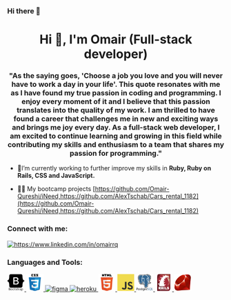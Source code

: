 ### Hi there 👋

<!--
**Omair-Qureshi/omair-qureshi** is a ✨ _special_ ✨ repository because its `README.md` (this file) appears on your GitHub profile.

- 🔭 I’m currently learning
- 🤔 I’m looking for help with ...
- 💬 Ask me about ...
- 📫 How to reach me: ...
- 😄 Pronouns: ...
- ⚡ Fun fact: ...
-->
<h1 align="center">Hi 👋, I'm Omair (Full-stack developer)</h1>
<h3 align="center">"As the saying goes, 'Choose a job you love and you will never have to work a day in your life'. This quote resonates with me as I have found my true passion in coding and programming. I enjoy every moment of it and I believe that this passion translates into the quality of my work. I am thrilled to have found a career that challenges me in new and exciting ways and brings me joy every day. As a full-stack web developer, I am excited to continue learning and growing in this field while contributing my skills and enthusiasm to a team that shares my passion for programming."</h3>

- 🔭I’m currently working to further improve my skills in **Ruby, Ruby on Rails, CSS and JavaScript.**

- 👨‍💻 My bootcamp projects [https://github.com/Omair-Qureshi/iNeed,https://github.com/AlexTschab/Cars_rental_1182](https://github.com/Omair-Qureshi/iNeed,https://github.com/AlexTschab/Cars_rental_1182)

<h3 align="left">Connect with me:</h3>
<p align="left">
<a href="https://linkedin.com/in/https://www.linkedin.com/in/omairrq" target="blank"><img align="center" src="https://raw.githubusercontent.com/rahuldkjain/github-profile-readme-generator/master/src/images/icons/Social/linked-in-alt.svg" alt="https://www.linkedin.com/in/omairrq" height="30" width="40" /></a>
</p><h3 align="left">Languages and Tools:</h3>
<p align="left"> <a href="https://getbootstrap.com" target="_blank" rel="noreferrer"> <img src="https://raw.githubusercontent.com/devicons/devicon/master/icons/bootstrap/bootstrap-plain-wordmark.svg" alt="bootstrap" width="40" height="40"/> </a> <a href="https://www.w3schools.com/css/" target="_blank" rel="noreferrer"> <img src="https://raw.githubusercontent.com/devicons/devicon/master/icons/css3/css3-original-wordmark.svg" alt="css3" width="40" height="40"/> </a> <a href="https://www.figma.com/" target="_blank" rel="noreferrer"> <img src="https://www.vectorlogo.zone/logos/figma/figma-icon.svg" alt="figma" width="40" height="40"/> </a> <a href="https://heroku.com" target="_blank" rel="noreferrer"> <img src="https://www.vectorlogo.zone/logos/heroku/heroku-icon.svg" alt="heroku" width="40" height="40"/> </a> <a href="https://www.w3.org/html/" target="_blank" rel="noreferrer"> <img src="https://raw.githubusercontent.com/devicons/devicon/master/icons/html5/html5-original-wordmark.svg" alt="html5" width="40" height="40"/> </a> <a href="https://developer.mozilla.org/en-US/docs/Web/JavaScript" target="_blank" rel="noreferrer"> <img src="https://raw.githubusercontent.com/devicons/devicon/master/icons/javascript/javascript-original.svg" alt="javascript" width="40" height="40"/> </a> <a href="https://www.postgresql.org" target="_blank" rel="noreferrer"> <img src="https://raw.githubusercontent.com/devicons/devicon/master/icons/postgresql/postgresql-original-wordmark.svg" alt="postgresql" width="40" height="40"/> </a> <a href="https://rubyonrails.org" target="_blank" rel="noreferrer"> <img src="https://raw.githubusercontent.com/devicons/devicon/master/icons/rails/rails-original-wordmark.svg" alt="rails" width="40" height="40"/> </a> <a href="https://www.ruby-lang.org/en/" target="_blank" rel="noreferrer"> <img src="https://raw.githubusercontent.com/devicons/devicon/master/icons/ruby/ruby-original.svg" alt="ruby" width="40" height="40"/> </a> </p>
